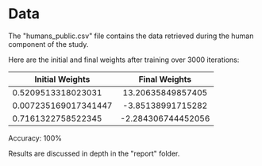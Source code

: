 # Data

The "humans_public.csv" file contains the data retrieved during the human component of the study. 

Here are the initial and final weights after training over 3000 iterations:

| Initial Weights       | Final Weights          |
| ------------- |:-------------:|
|0.5209513318023031     | 13.20635849857405 |
| 0.007235169017341447      | -3.85138991715282      |
| 0.7161322758522345 | -2.284306744452056     |

Accuracy: 100%

Results are discussed in depth in the "report" folder.
